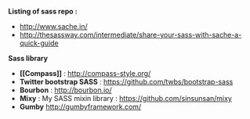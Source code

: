 **Listing of sass repo :**
* http://www.sache.in/
* http://thesassway.com/intermediate/share-your-sass-with-sache-a-quick-guide

**Sass library**
* **[[Compass]]** : http://compass-style.org/
* **Twitter bootstrap SASS** : https://github.com/twbs/bootstrap-sass
* **Bourbon** : http://bourbon.io/
* **Mixy** : My SASS mixin library : https://github.com/sinsunsan/mixy   
* **Gumby** http://gumbyframework.com/